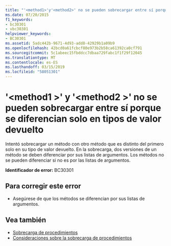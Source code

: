 ```yaml
---
title: "'<method1>'y'<method2>' no se pueden sobrecargar entre sí porque se diferencian solo en tipos de valor devuelto"
ms.date: 07/20/2015
f1_keywords:
- bc30301
- vbc30301
helpviewer_keywords:
- BC30301
ms.assetid: 5adc442b-9671-4d93-add8-42929b1a09b9
ms.openlocfilehash: 42bcd0a61fcbcf80e973b2b58ca61392ca0cf791
ms.sourcegitcommit: 5c1abeec15fbddcc7dbaa729fabc1f1f29f12045
ms.translationtype: MT
ms.contentlocale: es-ES
ms.lasthandoff: 03/15/2019
ms.locfileid: "58051301"
---
```

# <a name="method1-and-method2-cannot-overload-each-other-because-they-differ-only-by-return-types"></a>'\<method1 >' y '\<method2 >' no se pueden sobrecargar entre sí porque se diferencian solo en tipos de valor devuelto
Intentó sobrecargar un método con otro método que es distinto del primero solo en su tipo de valor devuelto. En la sobrecarga, dos versiones de un método se deben diferenciar por sus listas de argumentos. Los métodos no se pueden diferenciar si no es por las listas de argumentos.  
  
 **Identificador de error:** BC30301  
  
## <a name="to-correct-this-error"></a>Para corregir este error  
  
-   Asegúrese de que los métodos se diferencian por sus listas de argumentos.  
  
## <a name="see-also"></a>Vea también

- [Sobrecarga de procedimientos](../../visual-basic/programming-guide/language-features/procedures/procedure-overloading.md)
- [Consideraciones sobre la sobrecarga de procedimientos](../../visual-basic/programming-guide/language-features/procedures/considerations-in-overloading-procedures.md)

